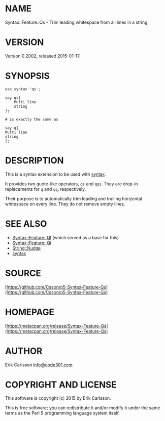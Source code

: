 # NAME

Syntax::Feature::Qs - Trim leading whitespace from all lines in a string

# VERSION

Version 0.2002, released 2015-01-17.

# SYNOPSIS

    use syntax 'qs';

    say qs{
        Multi line
        string
    };

    # is exactly the same as

    say q{
    Multi line
    string
    };

# DESCRIPTION

This is a syntax extension to be used with [syntax](https://metacpan.org/pod/syntax).

It provides two quote-like operators, `qs` and `qqs`. They are drop-in replacements for `q` and `qq`, respectively.

Their purpose is to automatically trim leading and trailing horizontal whitespace on every line. They do not remove empty lines.

# SEE ALSO

- [Syntax::Feature::Ql](https://metacpan.org/pod/Syntax::Feature::Ql) (which served as a base for this)
- [Syntax::Feature::Qi](https://metacpan.org/pod/Syntax::Feature::Qi)
- [String::Nudge](https://metacpan.org/pod/String::Nudge)
- [syntax](https://metacpan.org/pod/syntax)

# SOURCE

[https://github.com/Csson/p5-Syntax-Feature-Qs](https://github.com/Csson/p5-Syntax-Feature-Qs)

# HOMEPAGE

[https://metacpan.org/release/Syntax-Feature-Qs](https://metacpan.org/release/Syntax-Feature-Qs)

# AUTHOR

Erik Carlsson <info@code301.com>

# COPYRIGHT AND LICENSE

This software is copyright (c) 2015 by Erik Carlsson.

This is free software; you can redistribute it and/or modify it under
the same terms as the Perl 5 programming language system itself.
